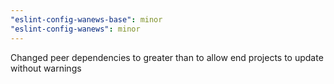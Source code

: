 ```yaml
---
"eslint-config-wanews-base": minor
"eslint-config-wanews": minor
---
```


Changed peer dependencies to greater than to allow end projects to update without warnings
